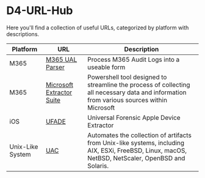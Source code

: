 # D4-URL-Hub

Here you'll find a collection of useful URLs, categorized by platform with descriptions.

| Platform        | URL                                                                                                      | Description|
|------------------|--------------------------------------------------------------------------------------------------------|----------------|
| M365             | [M365 UAL Parser](https://github.com/iandday/o365AuditParser)                                          | Process M365 Audit Logs into a useable form
| M365             | [Microsoft Extractor Suite](https://microsoft-365-extractor-suite.readthedocs.io/en/latest/index.html) | Powershell tool designed to streamline the process of collecting all necessary data and information from various sources within Microsoft|
| iOS              | [UFADE](https://github.com/prosch88/UFADE)                                                             | Universal Forensic Apple Device Extractor|
| Unix-Like System | [UAC](https://github.com/tclahr/uac)                                                                   | Automates the collection of artifacts from Unix-like systems, including AIX, ESXi, FreeBSD, Linux, macOS, NetBSD, NetScaler, OpenBSD and Solaris.|

